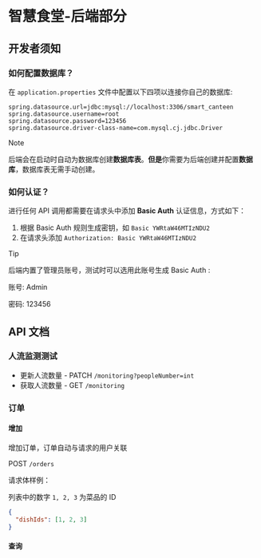 # 智慧食堂-后端部分

## 开发者须知

### 如何配置数据库？

在 `application.properties` 文件中配置以下四项以连接你自己的数据库:

```properties
spring.datasource.url=jdbc:mysql://localhost:3306/smart_canteen
spring.datasource.username=root
spring.datasource.password=123456
spring.datasource.driver-class-name=com.mysql.cj.jdbc.Driver
```

> [!NOTE]
> 后端会在启动时自动为数据库创建**数据库表**。**但是**你需要为后端创建并配置**数据库**，数据库表无需手动创建。

### 如何认证？

进行任何 API 调用都需要在请求头中添加 **Basic Auth** 认证信息，方式如下：

1. 根据 Basic Auth 规则生成密钥，如 `Basic YWRtaW46MTIzNDU2`
2. 在请求头添加 `Authorization: Basic YWRtaW46MTIzNDU2`

> [!TIP]
> 后端内置了管理员账号，测试时可以选用此账号生成 Basic Auth :
> 
> 账号: Admin
> 
> 密码: 123456

## API 文档

### 人流监测测试

- 更新人流数量 - PATCH `/monitoring?peopleNumber=int`
- 获取人流数量 - GET `/monitoring`

### 订单

#### 增加

增加订单，订单自动与请求的用户关联

POST `/orders`

请求体样例：

列表中的数字 `1, 2, 3` 为菜品的 ID

```json
{
  "dishIds": [1, 2, 3]
}
```

#### 查询



